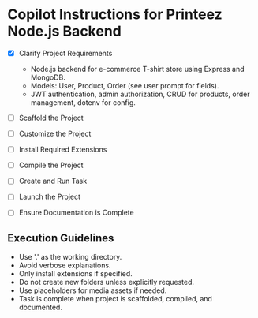 # Copilot Instructions for Printeez Node.js Backend

- [x] Clarify Project Requirements
  - Node.js backend for e-commerce T-shirt store using Express and MongoDB.
  - Models: User, Product, Order (see user prompt for fields).
  - JWT authentication, admin authorization, CRUD for products, order management, dotenv for config.

- [ ] Scaffold the Project
- [ ] Customize the Project
- [ ] Install Required Extensions
- [ ] Compile the Project
- [ ] Create and Run Task
- [ ] Launch the Project
- [ ] Ensure Documentation is Complete

## Execution Guidelines
- Use '.' as the working directory.
- Avoid verbose explanations.
- Only install extensions if specified.
- Do not create new folders unless explicitly requested.
- Use placeholders for media assets if needed.
- Task is complete when project is scaffolded, compiled, and documented.
